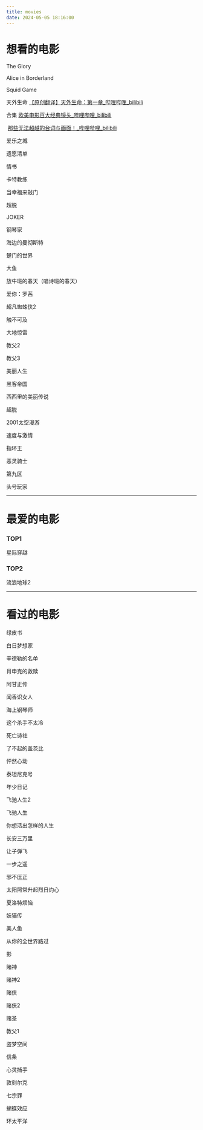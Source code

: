 ```yaml
---
title: movies
date: 2024-05-05 18:16:00
---
```


# 想看的电影

The Glory

Alice in Borderland

Squid Game



天外生命		[【原创翻译】天外生命：第一章_哔哩哔哩_bilibili](https://www.bilibili.com/video/BV1vJ411n7kx/?spm_id_from=333.1007.top_right_bar_window_custom_collection.content.click&vd_source=851eb39e369398dfd488218128ad07b6)

合集		[欧美电影百大经典镜头_哔哩哔哩_bilibili](https://www.bilibili.com/video/BV1BD421J7Cb/?spm_id_from=333.999.0.0&vd_source=851eb39e369398dfd488218128ad07b6)

​			[那些无法超越的台词与画面！_哔哩哔哩_bilibili](https://www.bilibili.com/video/BV1y34y1s7x7/?spm_id_from=333.999.top_right_bar_window_custom_collection.content.click&vd_source=851eb39e369398dfd488218128ad07b6)

爱乐之城

遗愿清单

情书

卡特教练

当幸福来敲门

超脱

JOKER

钢琴家

海边的曼彻斯特

楚门的世界

大鱼

放牛班的春天（唱诗班的春天）

爱你：罗茜

超凡蜘蛛侠2

触不可及

大地惊雷

教父2

教父3

美丽人生

黑客帝国

西西里的美丽传说

超脱

2001太空漫游

速度与激情

指环王

恶灵骑士

第九区

头号玩家











---

# 最爱的电影

### TOP1

星际穿越

### TOP2

流浪地球2





---

# 看过的电影

绿皮书

白日梦想家

辛德勒的名单

肖申克的救赎

阿甘正传

闻香识女人

海上钢琴师

这个杀手不太冷

死亡诗社

了不起的盖茨比

怦然心动

泰坦尼克号

年少日记

飞驰人生2

飞驰人生

你想活出怎样的人生

长安三万里

让子弹飞

一步之遥

邪不压正

太阳照常升起烈日灼心

夏洛特烦恼

妖猫传

美人鱼

从你的全世界路过

影

赌神

赌神2

赌侠

赌侠2

赌圣

教父1

盗梦空间

信条

心灵捕手

敦刻尔克

七宗罪

蝴蝶效应

环太平洋



